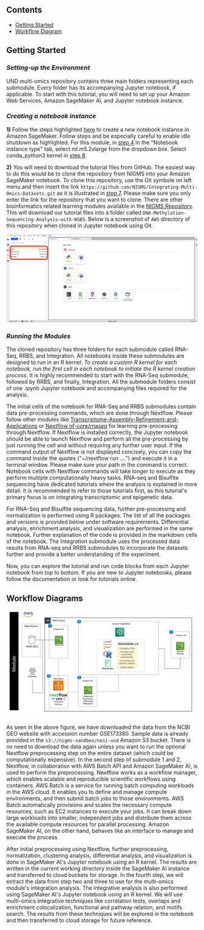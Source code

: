 ## Contents

+ [Getting Started](#getting-started)
+ [Workflow Diagram](#workflow-diagrams)


## Getting Started

### *Setting-up the Environment*

UND multi-omics repository contains three main folders representing each submodule. Every folder has its accompanying Jupyter notebook, if applicable. To start with this tutorial, you will need to set up your Amazon Web Services, Amazon SageMaker AI, and Jupyter notebook instance. 

### *Creating a notebook instance*

**1)** Follow the steps highlighted [here](https://github.com/NIGMS/NIGMS-Sandbox/blob/main/docs/HowToCreateAWSSagemakerNotebooks.md) to create a new notebook instance in Amazon SageMaker. Follow steps and be especially careful to enable idle shutdown as highlighted. For this module, in [step 4](https://github.com/NIGMS/NIGMS-Sandbox/blob/main/docs/HowToCreateAWSSagemakerNotebooks.md) in the "Notebook instance type" tab, select ml.m5.2xlarge from the dropdown box. Select conda_python3 kernel in [step 8](https://github.com/NIGMS/NIGMS-Sandbox/blob/main/docs/HowToCreateAWSSagemakerNotebooks.md).

**2)** You will need to download the tutorial files from GitHub. The easiest way to do this would be to clone the repository from NIGMS into your Amazon SageMaker notebook. To clone this repository, use the Git symbole on left menu and then insert the link `https://github.com/NIGMS/Integrating-Multi-Omics-Datasets.git` as it is illustrated in [step 7](https://github.com/NIGMS/NIGMS-Sandbox/blob/main/docs/HowToCreateAWSSagemakerNotebooks.md). Please make sure you only enter the link for the repository that you want to clone. There are other bioinformatics related learning modules available in the [NIGMS Repository](https://github.com/NIGMS). This will download our tutorial files into a folder called `DNA-Methylation-Sequencing-Analysis-with-WGBS`. Below is a screenshot of `AWS` directory of this repository when cloned in Jupyter notebook using Git.

![](/images/Initial-screen-after-clone.png)

### *Running the Modules*

The cloned repository has three folders for each submodule called RNA-Seq, RRBS, and Integration. All notebooks inside these submodules are designed to run in an R kernel. *To create a custom R kernel for each notebook, run the first cell in each notebook to initiate the R kernel creation process*. It is highly recommended to start with the RNA-Seq submodule, followed by RRBS, and finally, Integration. All the submodule folders consist of one .ipynb Jupyter notebook and accompanying files required for the analysis.

The initial cells of the notebook for RNA-Seq and RRBS submodules contain data pre-processing commands, which are done through Nextflow. Please follow other modules like [Transcriptome-Assembly-Refinement-and-Applications](https://github.com/NIGMS/Transcriptome-Assembly-Refinement-and-Applications) or [Nextflow nf-core/rnaseq](https://nf-co.re/rnaseq) for learning pre-processing through Nextflow. If Nextflow is installed correctly, the Jupyter notebook should be able to launch Nextflow and perform all the pre-processing by just running the cell and without requiring any further user input. If the command output of Nextflow is not displayed concisely, you can copy the command inside the quotes ("~/nextflow run ....") and execute it in a terminal window. Please make sure your path in the command is correct. Notebook cells with Nextflow commands will take longer to execute as they perform multiple computationally heavy tasks. RNA-seq and Bisulfite sequencing have dedicated tutorials where the analysis is explained in more detail. It is recommended to refer to those tutorials first, as this tutorial's primary focus is on integrating transcriptomic and epigenetic data. 

For RNA-Seq and Bisulfite sequencing data, further pre-processing and normalization is performed using R packages. The list of all the packages and versions is provided below under software requirements. Differential analysis, enrichment analysis, and visualization are performed in the same notebook. Further explanation of the code is provided in the markdown cells of the notebook. The Integration submodule uses the processed data results from RNA-seq and RRBS submodules to incorporate the datasets further and provide a better understanding of the experiment.

Now, you can explore the tutorial and run code blocks from each Jupyter notebook from top to bottom. If you are new to Jupyter notebooks, please follow the documentation or look for tutorials online. 

## **Workflow Diagrams**

![](../images/architecture-aws.png)

As seen in the above figure, we have downloaded the data from the NCBI GEO website with accession number GSE173380. Sample data is already provided in the `s3://nigms-sandbox/nosi-und` Amazon S3 bucket. There is no need to download the data again unless you want to run the optional Nextflow preprocessing step on the entire dataset (which could be computationally expensive). In the second step of submodule 1 and 2, Nextflow, in collaboration with AWS Batch API and Amazon SageMaker AI, is used to perform the preprocessing. Nextflow works as a workflow manager, which enables scalable and reproducible scientific workflows using containers. AWS Batch is a service for running batch computing workloads in the AWS cloud. It enables you to define and manage compute environments, and then submit batch jobs to those environments. AWS Batch automatically provisions and scales the necessary compute resources, such as EC2 instances to execute your jobs. It can break down large workloads into smaller, independent jobs and distribute them across the available compute resources for parallel processing. Amazon SageMaker AI, on the other hand, behaves like an interface to manage and execute the process. 

After initial preprocessing using Nextflow, further preprocessing, normalization, clustering analysis, differential analysis, and visualization is done in SageMaker AI's Jupyter notebook using an R kernel. The results are written in the current working directory inside the SageMaker AI instance and transferred to cloud buckets for storage. In the fourth step, we will extract the data from step two and three to use for the multi-omics module's integration analysis. The integrative analysis is also performed using SageMaker AI's Jupyter notebook using an R kernel. We will use multi-omics integrative techniques like correlation tests, overlaps and enrichment colocalization, functional and pathway relation, and motifs search. The results from these techniques will be explored in the notebook and then transferred to cloud storage for future reference.   